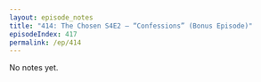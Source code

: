 ```yaml
---
layout: episode_notes
title: "414: The Chosen S4E2 — “Confessions” (Bonus Episode)"
episodeIndex: 417
permalink: /ep/414
---
```

No notes yet.
